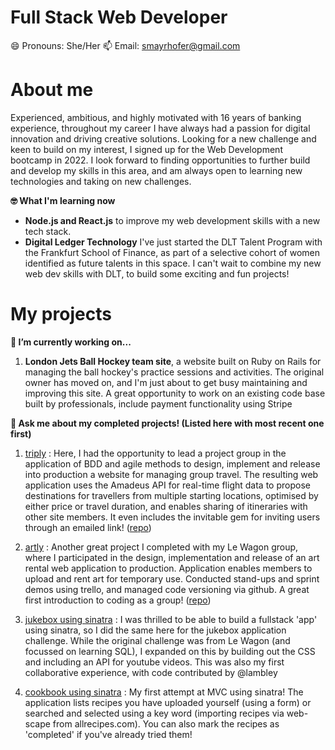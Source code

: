# Full Stack Web Developer
😄 Pronouns:  She/Her
📫 Email:     smayrhofer@gmail.com

# About me
Experienced, ambitious, and highly motivated with 16 years of banking experience, throughout my career I have always had a passion for digital innovation and driving creative solutions. Looking for a new challenge and keen to build on my interest, I signed up for the Web Development bootcamp in 2022. I look forward to finding opportunities to further build and develop my skills in this area, and am always open to learning new technologies and taking on new challenges.

**🤓 What I'm learning now**
- **Node.js and React.js** to improve my web development skills with a new tech stack. 
- **Digital Ledger Technology** I've just started the DLT Talent Program with the Frankfurt School of Finance, as part of a selective cohort of women identified as future talents in this space. I can't wait to combine my new web dev skills with DLT, to build some exciting and fun projects! 

# My projects

**🔭 I’m currently working on...**
1. **London Jets Ball Hockey team site**, a website built on Ruby on Rails for managing the ball hockey's practice sessions and activities. The original owner has moved on, and I'm just about to get busy maintaining and improving this site. A great opportunity to work on an existing code base built by professionals, include payment functionality using Stripe

**💬 Ask me about my completed projects! (Listed here with most recent one first)**
1. [triply](www.triply.world) : Here, I had the opportunity to lead a project group in the application of BDD and agile methods to design, implement and release into production a website for managing group travel. The resulting web application uses the Amadeus API for real-time flight data to propose destinations for travellers from multiple starting locations, optimised by either price or travel duration, and enables sharing of itineraries with other site members. It even includes the invitable gem for inviting users through an emailed link! ([repo](https://github.com/smayrhof3r/triply))

2. [artly](https://artly.herokuapp.com/) : Another great project I completed with my Le Wagon group, where I participated in the design, implementation and release of an art rental web application to production. Application enables members to upload and rent art for temporary use. Conducted stand-ups and sprint demos using trello, and managed code versioning via github. A great first introduction to coding as a group! ([repo](https://github.com/eyss1234/artly))

3. [jukebox using sinatra](https://github.com/smayrhof3r/jukebox-sinatra-sqlite3) : I was thrilled to be able to build a fullstack 'app' using sinatra, so I did the same here for the jukebox application challenge. While the original challenge was from Le Wagon (and focussed on learning SQL), I expanded on this by building out the CSS and including an API for youtube videos. This was also my first collaborative experience, with code contributed by @lambley

4. [cookbook using sinatra](https://github.com/smayrhof3r/sinatra-cookbook) : My first attempt at MVC using sinatra! The application lists recipes you have uploaded yourself (using a form) or searched and selected using a key word (importing recipes via web-scape from allrecipes.com). You can also mark the recipes as 'completed' if you've already tried them!
